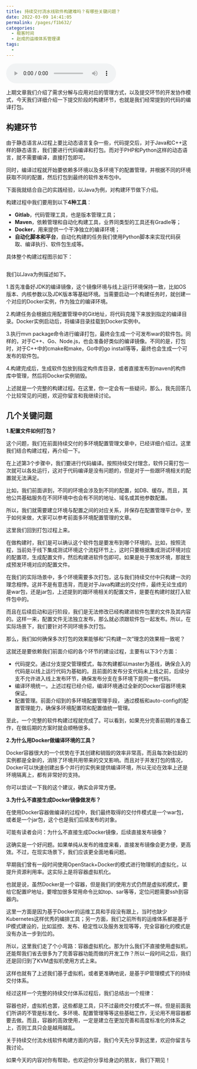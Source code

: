 ```yaml
---
title: 持续交付流水线软件构建难吗？有哪些关键问题？
date: 2022-03-09 14:41:05
permalink: /pages/f1b632/
categories:
  - 极客时间
  - 赵成的运维体系管理课
tags:
  - 
---
```

<audio title="18.持续交付流水线软件构建难吗？有哪些关键问题？" src="https://static001.geekbang.org/resource/audio/a8/83/a8c746d51bb2ca8c954ccae145999983.mp3" controls="controls"></audio> 
<p>上期文章我们介绍了需求分解与应用对应的管理方式，以及提交环节的开发协作模式，今天我们详细介绍一下提交阶段的构建环节，也就是我们经常提到的代码的编译打包。</p>
<h2>构建环节</h2>
<p>由于静态语言从过程上要比动态语言复杂一些，代码提交后，对于Java和C++这样的静态语言，我们要进行代码编译和打包。而对于PHP和Python这样的动态语言，就不需要编译，直接打包即可。</p>
<p>同时，编译过程就开始要依赖多环境以及多环境下的配置管理，并根据不同的环境获取不同的配置，然后打包到最终的软件发布包中。</p>
<p>下面我就结合自己的实践经验，以Java为例，对构建环节做下介绍。</p>
<p>构建过程中我们要用到以下<strong>4种工具</strong>：</p>
<ul>
<li><strong>Gitlab</strong>，代码管理工具，也是版本管理工具；</li>
<li><strong>Maven</strong>，依赖管理和自动化构建工具，业界同类型的工具还有Gradle等；</li>
<li><strong>Docker</strong>，用来提供一个干净独立的编译环境；</li>
<li><strong>自动化脚本和平台</strong>，自动化构建的任务我们使用Python脚本来实现代码获取、编译执行、软件包生成等。</li>
</ul>
<p>具体整个构建过程图示如下：</p>
<p><img src="https://static001.geekbang.org/resource/image/2e/87/2ecde6e88787e007f41fb01a85718687.png" alt="" /></p>
<p>我们以Java为例描述如下。</p>
<p>1.首先准备好JDK的编译镜像，这个镜像环境与线上运行环境保持一致，比如OS版本、内核参数以及JDK版本等基础环境。当需要启动一个构建任务时，就创建一个对应的Docker实例，作为独立的编译环境。</p>
<p>2.构建任务会根据应用配置管理中的Git地址，将代码克隆下来放到指定的编译目录。Docker实例启动后，将编译目录挂载到Docker实例中。</p>
<p>3.执行mvn package命令进行编译打包，最终会生成一个可发布war的软件包。同样的，对于C++、Go、Node.js，也会准备好类似的编译镜像。不同的是，打包时，对于C++中的cmake和make，Go中的go install等等，最终也会生成一个可发布的软件包。</p>
<p>4.构建完成后，生成软件包放到指定构件库目录，或者直接发布到maven的构件库中管理，然后将Docker实例销毁。</p>
<p>上述就是一个完整的构建过程。在这里，你一定会有一些疑问，那么，我先回答几个比较常见的问题，欢迎你留言和我继续讨论。</p>
<!-- [[[read_end]]] -->
<h2>几个关键问题</h2>
<p><strong>1.配置文件如何打包？</strong></p>
<p>这个问题，我们在前面持续交付的多环境配置管理文章中，已经详细介绍过。这里我们结合构建过程，再介绍一下。</p>
<p>在上述第3个步骤中，我们要进行代码编译。按照持续交付理念，软件只需打包一次就可以各处运行，这对于代码编译是没有问题的，但是对于一些跟环境相关的配置就无法满足。</p>
<p>比如，我们前面讲到，不同的环境会涉及到不同的配置，如DB、缓存。而且，其他公共基础服务在不同环境中也会有不同的地址、域名或其他参数配置。</p>
<p>所以，我们就需要建立环境与配置之间的对应关系，并保存在配置管理平台中，至于如何来做，大家可以参考前面多环境配置管理的文章。</p>
<p>这里我们回到打包过程上来。</p>
<p>在做构建时，我们是可以确认这个软件包是要发布到哪个环境的。比如，按照流程，当前处于线下集成测试环境这个流程环节上，这时只要根据集成测试环境对应的配置项，生成配置文件，然后构建进软件包即可。如果是处于预发环境，那就生成预发环境对应的配置文件。</p>
<p>在我们的实际场景中，多个环境需要多次打包，这与我们持续交付中只构建一次的理念相悖。这并不是有意违背，而是对于Java构建出的交付件，最终无论生成的是war包，还是jar包，上述提到的跟环境相关的配置文件，是要在构建时就打入软件包中的。</p>
<p>而且在后续启动和运行阶段，我们是无法修改已经构建进软件包里的文件及其内容的。这样一来，配置文件无法独立发布，那么就必须跟软件包一起发布。所以，在实际场景下，我们要针对不同环境多次打包。</p>
<p>那么，我们如何确保多次打包的效果能够和“只构建一次”理念的效果相一致呢？</p>
<p>这就还是要依赖我们前面介绍的各个环节的建设过程，主要有以下3个方面：</p>
<ul>
<li>代码提交。通过分支提交管理模式，每次构建都以master为基线，确保合入的代码是以线上运行代码为基础的。且前面的发布分支代码未上线之前，后续分支不允许进入线上发布环节，确保发布分支在多环境下是同一套代码。</li>
<li>编译环境统一。上述过程已经介绍，编译环境通过全新的Docker容器环境来保证。</li>
<li>配置管理。前面介绍到的多环境配置管理手段， 通过模板和auto-config的配置管理能力，确保多环境配置项和配置值统一管理。</li>
</ul>
<p>至此，一个完整的软件构建过程就完成了。可以看到，如果充分完善前期的准备工作，在做后期的方案时就会顺畅很多。</p>
<p><strong>2.为什么用Docker做编译环境的工具？</strong></p>
<p>Docker容器很大的一个优势在于其创建和销毁的效率非常高，而且每次新拉起的实例都是全新的，消除了环境共用带来的交叉影响。而且对于并发打包的情况，Docker可以快速创建出多个并行的实例来提供编译环境，所以无论在效率上还是环境隔离上，都有非常好的支持。</p>
<p>你可以尝试一下我的这个建议，确实会非常方便。</p>
<p><strong>3.为什么不直接生成Docker镜像做发布？</strong></p>
<p>在使用Docker容器做编译的过程中，我们最终取得的交付件模式是一个war包，或者是一个jar包，这个也是我们后续发布的对象。</p>
<p>可能有读者会问：为什么不直接生成Docker镜像，后续直接发布镜像？</p>
<p>这确实是一个好问题。如果单纯从发布的维度来看，直接发布镜像会更方便，更高效。不过，在现实场景下，我们应该更全面地看问题。</p>
<p>早期我们曾有一段时间使用OpenStack+Docker的模式进行物理机的虚拟化，以提升资源利用率。这实际上是将容器虚拟机化。</p>
<p>也就是说，虽然Docker是一个容器，但是我们的使用方式仍然是虚拟机模式，要给它配置IP地址，要增加很多常用命令比如top、sar等等，定位问题需要ssh到容器内。</p>
<p>这里一方面是因为基于Docker的运维工具和手段没有跟上，当时也缺少Kubernetes这样优秀的编排工具；另一方面，我们之前所有的运维体系都是基于IP模式建设的，比如监控、发布、稳定性以及服务发现等等，完全容器化的模式是没有办法一步到位的。</p>
<p>所以，这里我们走了个小弯路：容器虚拟机化。那为什么我们不直接使用虚拟机，还能帮我们省去很多为了完善容器功能而做的开发工作？所以一段时间之后，我们还是回归到了KVM虚拟机使用方式上来。</p>
<p>这样也就有了上述我们基于虚拟机，或者更准确地说，是基于IP管理模式下的持续交付体系。</p>
<p>经过这样一个完整的持续交付体系过程后，我们总结出一个规律：</p>
<p>容器也好，虚拟机也罢，这些都是工具，只不过最终交付模式不一样。但是前面我们所讲的不管是标准化、多环境、配置管理等等这些基础工作，无论用不用容器都要去做。而且，容器的高效使用，一定是建立在更加完善和高度标准化的体系之上，否则工具只会是越用越乱。</p>
<p>关于持续交付流水线软件构建方面的内容，我们今天先分享到这里，欢迎你留言与我讨论。</p>
<p>如果今天的内容对你有帮助，也欢迎你分享给身边的朋友，我们下期见！</p>
<p></p>

